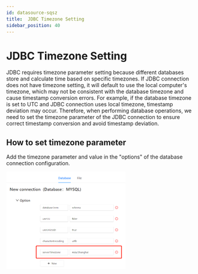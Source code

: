 ```yaml
---
id: datasource-sqsz
title:  JDBC Timezone Setting
sidebar_position: 40
---
```

# JDBC Timezone Setting

JDBC requires timezone parameter setting because different databases store and calculate time based on specific timezones. If JDBC connection does not have timezone setting, it will default to use the local computer's timezone, which may not be consistent with the database timezone and cause timestamp conversion errors. For example, if the database timezone is set to UTC and JDBC connection uses local timezone, timestamp deviation may occur. Therefore, when performing database operations, we need to set the timezone parameter of the JDBC connection to ensure correct timestamp conversion and avoid timestamp deviation.

## How to set timezone parameter

Add the timezone parameter and value in the "options" of the database connection configuration.

<div align="left"><img src="../../../../../static/img/en/datafor/datasource/1681220004076.png"  width="63%" /></div>

